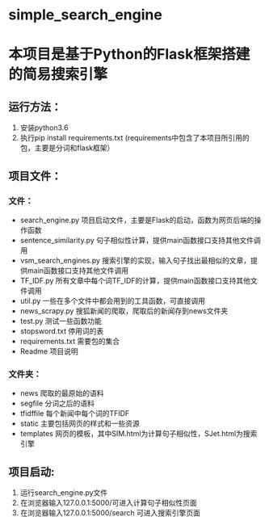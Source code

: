 # simple_search_engine  
# 本项目是基于Python的Flask框架搭建的简易搜索引擎  
## 运行方法：
1. 安装python3.6  
2. 执行pip install requirements.txt (requirements中包含了本项目所引用的包，主要是分词和flask框架）  
## 项目文件：  
### 文件：  
* search_engine.py  项目启动文件，主要是Flask的启动，函数为网页后端的操作函数  
* sentence_similarity.py 句子相似性计算，提供main函数接口支持其他文件调用  
* vsm_search_engines.py  搜索引擎的实现，输入句子找出最相似的文章，提供main函数接口支持其他文件调用  
* TF_IDF.py          所有文章中每个词TF_IDF的计算，提供main函数接口支持其他文件调用  
* util.py            一些在多个文件中都会用到的工具函数，可直接调用  
* news_scrapy.py     搜狐新闻的爬取，爬取后的新闻存到news文件夹  
* test.py            测试一些函数功能  
* stopsword.txt      停用词的表  
* requirements.txt   需要包的集合  
* Readme             项目说明  
### 文件夹：  
* news               爬取的最原始的语料  
* segfile            分词之后的语料  
* tfidffile          每个新闻中每个词的TFIDF  
* static             主要包括网页的样式和一些资源  
* templates          网页的模板，其中SIM.html为计算句子相似性，SJet.html为搜索引擎   
## 项目启动:  
1. 运行search_engine.py文件  
2. 在浏览器输入127.0.0.1:5000/可进入计算句子相似性页面  
3. 在浏览器输入127.0.0.1:5000/search 可进入搜索引擎页面  

